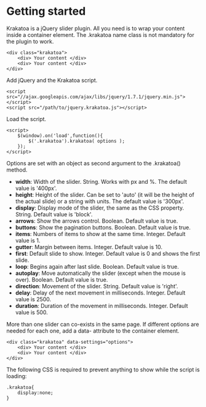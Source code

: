 Getting started
=========================

Krakatoa is a jQuery slider plugin. All you need is to wrap your content inside a container element. The .krakatoa name class is not mandatory for the plugin to work.

	<div class="krakatoa">
		<div> Your content </div>
		<div> Your content </div>
	</div>

Add jQuery and the Krakatoa script.

	<script src="//ajax.googleapis.com/ajax/libs/jquery/1.7.1/jquery.min.js"></script>
	<script src="/path/to/jquery.krakatoa.js"></script>

Load the script.

	<script>
		$(window).on('load',function(){
			$('.krakatoa').krakatoa( options );
		});
	</script>

Options are set with an object as second argument to the .krakatoa() method.

* **width**: Width of the slider. String. Works with px and %. The default value is '400px'.
* **height**: Height of the slider. Can be set to 'auto' (it will be the height of the actual slide) or a string with units. The default value is '300px'.
* **display**: Display mode of the slider, the same as the CSS property. String. Default value is 'block'.
* **arrows**: Show the arrows control. Boolean. Default value is true.
* **buttons**: Show the pagination buttons. Boolean. Default value is true.
* **items**: Numbers of items to show at the same time. Integer. Default value is 1.
* **gutter**: Margin between items. Integer. Default value is 10.
* **first**: Default slide to show. Integer. Default value is 0 and shows the first slide.
* **loop**: Begins again after last slide. Boolean. Default value is true.
* **autoplay**: Move automatically the slider (except when the mouse is over). Boolean. Default value is true.
* **direction**: Movement of the slider. String. Default value is 'right'.
* **delay**: Delay of the next movement in milliseconds. Integer. Default value is 2500.
* **duration**: Duration of the movement in milliseconds. Integer. Default value is 500.

More than one slider can co-exists in the same page. If different options are needed for each one, add a data- attribute to the container element.

	<div class="krakatoa" data-settings="options">
		<div> Your content </div>
		<div> Your content </div>
	</div>

The following CSS is required to prevent anything to show while the script is loading:

	.krakatoa{
		display:none;
	}